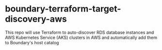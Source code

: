 # boundary-terraform-target-discovery-aws
This repo will use Terraform to auto-discover RDS database instances and AWS Kubernetes Service (AKS) clusters in AWS and automatically add them to Boundary's host catalog
